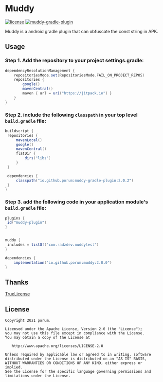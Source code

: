 # Muddy

[![license](https://img.shields.io/badge/license-Apache--2.0-blue.svg)](https://www.apache.org/licenses/LICENSE-2.0)
[![muddy-gradle-plugin](https://img.shields.io/badge/muddy--gradle--plugin--bytex-2.0.2-brightgreen.svg)](https://search.maven.org/artifact/io.github.porum/muddy-gradle-plugin/2.0.2/jar)

Muddy is a android gradle plugin that can obfuscate the const string in APK.

## Usage

### Step 1. Add the repository to your project settings.gradle:
```groovy
dependencyResolutionManagement {
    repositoriesMode.set(RepositoriesMode.FAIL_ON_PROJECT_REPOS)
    repositories {
        google()
        mavenCentral()
        maven { url = uri("https://jitpack.io") }
    }
}
   ```

### Step 2. include the following `classpath` in your **top level `build.gradle`** file:

   ```groovy
  buildscript {
    repositories {
        mavenLocal()
        google()
        mavenCentral()
        flatDir {
            dirs("libs")
        }
    }

    dependencies {
        classpath("io.github.porum:muddy-gradle-plugin:2.0.2")
    }
}
   ```

### Step 3. add the following code in your **application module's `build.gradle`** file:

   ```groovy
plugins {
    id("muddy-plugin")
}


muddy {
    includes = listOf("com.radzdev.muddytest")
}
   
   dependencies {
       implementation("io.github.porum:muddy:2.0.0")
   }
   ```

## Thanks

[TrueLicense](https://github.com/christian-schlichtherle/truelicense)

## License

```
Copyright 2021 porum.

Licensed under the Apache License, Version 2.0 (the "License");
you may not use this file except in compliance with the License.
You may obtain a copy of the License at

   http://www.apache.org/licenses/LICENSE-2.0

Unless required by applicable law or agreed to in writing, software
distributed under the License is distributed on an "AS IS" BASIS,
WITHOUT WARRANTIES OR CONDITIONS OF ANY KIND, either express or implied.
See the License for the specific language governing permissions and
limitations under the License.
```

